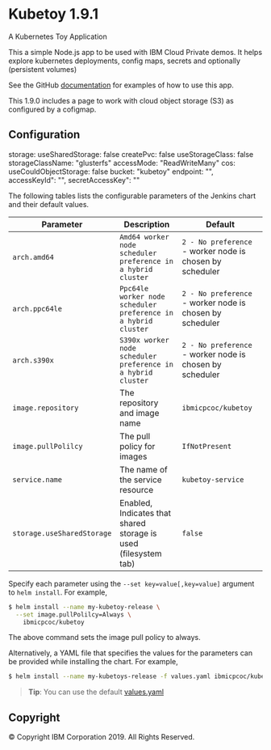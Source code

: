 # Kubetoy 1.9.1

A Kubernetes Toy Application

This a simple Node.js app to be used with IBM Cloud Private demos.  It helps explore kubernetes deployments, config maps, secrets and optionally (persistent volumes)

See the GitHub [documentation](https://github.com/IBM-ICP-CoC/KubeToy) for examples of how to use this app.

This 1.9.0 includes a page to work with cloud object storage (S3) as 
configured by a cofigmap.


## Configuration

storage:
  useSharedStorage: false
  createPvc: false
  useStorageClass: false
  storageClassName: "glusterfs"
  accessMode: "ReadWriteMany"
cos:
  useCouldObjectStorage: false
  bucket: "kubetoy"
  endpoint: "",
  accessKeyId": "",
  secretAccessKey": ""

The following tables lists the configurable parameters of the Jenkins chart and their default values.

|         Parameter            |                       Description                       |           Default          |
|------------------------------|---------------------------------------------------------|----------------------------|
| `arch.amd64`                  | `Amd64 worker node scheduler preference in a hybrid cluster` | `2 - No preference` - worker node is chosen by scheduler       |
| `arch.ppc64le`                | `Ppc64le worker node scheduler preference in a hybrid cluster` | `2 - No preference` - worker node is chosen by scheduler       |
| `arch.s390x`                  | `S390x worker node scheduler preference in a hybrid cluster` | `2 - No preference` - worker node is chosen by scheduler       |
| `image.repository`         | The repository and image name                           | `ibmicpcoc/kubetoy`      |
| `image.pullPolilcy`        | The pull policy for images                              | `IfNotPresent`            |
| `service.name`              | The name of the service resource                        | `kubetoy-service`        |
| `storage.useSharedStorage` | Enabled, Indicates that shared storage is used (filesystem tab)            | `false`                    |

Specify each parameter using the `--set key=value[,key=value]` argument to `helm install`. For example,

```bash
$ helm install --name my-kubetoy-release \
  --set image.pullPolilcy=Always \
    ibmicpcoc/kubetoy
```

The above command sets the image pull policy to always.

Alternatively, a YAML file that specifies the values for the parameters can be provided while installing the chart. For example,

```bash
$ helm install --name my-kubetoys-release -f values.yaml ibmicpcoc/kubetoy
```

> **Tip**: You can use the default [values.yaml](values.yaml)



## Copyright
© Copyright IBM Corporation 2019. All Rights Reserved.